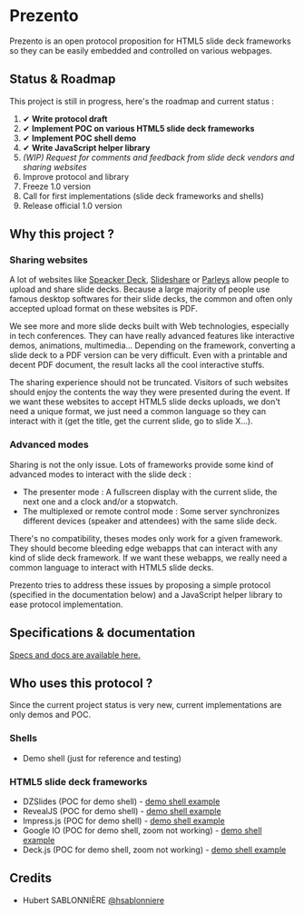 # Prezento

Prezento is an open protocol proposition for HTML5 slide deck frameworks so they can be easily embedded and controlled on various webpages.

## Status & Roadmap

This project is still in progress, here's the roadmap and current status :

1. ✔ **Write protocol draft**
1. ✔ **Implement POC on various HTML5 slide deck frameworks**
1. ✔ **Implement POC shell demo**
1. ✔ **Write JavaScript helper library**
1. *(WIP) Request for comments and feedback from slide deck vendors and sharing websites*
1. Improve protocol and library
1. Freeze 1.0 version
1. Call for first implementations (slide deck frameworks and shells)
1. Release official 1.0 version

## Why this project ?

### Sharing websites

A lot of websites like [Speacker Deck](https://speakerdeck.com/), [Slideshare](http://www.slideshare.net) or [Parleys](http://parleys.com) allow people to upload and share slide decks. Because a large majority of people use famous desktop softwares for their slide decks, the common and often only accepted upload format on these websites is PDF.

We see more and more slide decks built with Web technologies, especially in tech conferences. They can have really advanced features like interactive demos, animations, multimedia... Depending on the framework, converting a slide deck to a PDF version can be very difficult. Even with a printable and decent PDF document, the result lacks all the cool interactive stuffs.

The sharing experience should not be truncated. Visitors of such websites should enjoy the contents the way they were presented during the event. If we want these websites to accept HTML5 slide decks uploads, we don't need a unique format, we just need a common language so they can interact with it (get the title, get the current slide, go to slide X...).

### Advanced modes

Sharing is not the only issue. Lots of frameworks provide some kind of advanced modes to interact with the slide deck :

* The presenter mode : A fullscreen display with the current slide, the next one and a clock and/or a stopwatch.
* The multiplexed or remote control mode : Some server synchronizes different devices (speaker and attendees) with the same slide deck.

There's no compatibility, theses modes only work for a given framework. They should become bleeding edge webapps that can interact with any kind of slide deck framework. If we want these webapps, we really need a common language to interact with HTML5 slide decks.

Prezento tries to address these issues by proposing a simple protocol (specified in the documentation below) and a JavaScript helper library to ease protocol implementation.

## Specifications & documentation

[Specs and docs are available here.](./DOCUMENTATION.md)

## Who uses this protocol ?

Since the current project status is very new, current implementations are only demos and POC.

### Shells

* Demo shell (just for reference and testing)

### HTML5 slide deck frameworks

* DZSlides (POC for demo shell) - [demo shell example](http://prezento.github.io/prezento/shells/demo/?url=/prezento/slides/dzslides)
* RevealJS (POC for demo shell) - [demo shell example](http://prezento.github.io/prezento/shells/demo/?url=/prezento/slides/reveal.js)
* Impress.js (POC for demo shell) - [demo shell example](http://prezento.github.io/prezento/shells/demo/?url=/prezento/slides/impress.js)
* Google IO (POC for demo shell, zoom not working) - [demo shell example](http://prezento.github.io/prezento/shells/demo/?url=/prezento/slides/io-2013-slides/template.html)
* Deck.js (POC for demo shell, zoom not working) - [demo shell example](http://prezento.github.io/prezento/shells/demo/?url=/prezento/slides/deck.js/introduction)

## Credits

* Hubert SABLONNIÈRE [@hsablonniere](https://twitter.com/hsablonniere)
